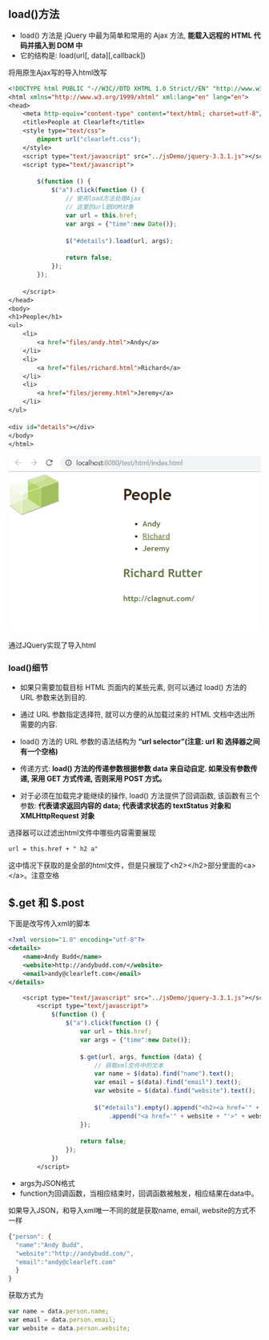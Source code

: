 ## load()方法

- load() 方法是 jQuery 中最为简单和常用的 Ajax 方法, **能载入远程的 HTML 代码并插入到 DOM 中**
- 它的结构是:   load(url[, data][,callback])

将用原生Ajax写的导入html改写

```jsp
<!DOCTYPE html PUBLIC "-//W3C//DTD XHTML 1.0 Strict//EN" "http://www.w3.org/TR/xhtml1/DTD/xhtml1-strict.dtd">
<html xmlns="http://www.w3.org/1999/xhtml" xml:lang="en" lang="en">
<head>
    <meta http-equiv="content-type" content="text/html; charset=utf-8"/>
    <title>People at Clearleft</title>
    <style type="text/css">
        @import url("clearleft.css");
    </style>
    <script type="text/javascript" src="../jsDemo/jquery-3.3.1.js"></script>
    <script type="text/javascript">

        $(function () {
            $("a").click(function () {
                // 使用load方法处理Ajax
                // 这里的url是DOM对象
                var url = this.href;
                var args = {"time":new Date()};

                $("#details").load(url, args);

                return false;
            });
        });

    </script>
</head>
<body>
<h1>People</h1>
<ul>
    <li>
        <a href="files/andy.html">Andy</a>
    </li>
    <li>
        <a href="files/richard.html">Richard</a>
    </li>
    <li>
        <a href="files/jeremy.html">Jeremy</a>
    </li>
</ul>

<div id="details"></div>
</body>
</html>
```

![](pic/Snipaste_2019-03-21_19-01-31.png)

通过JQuery实现了导入html

### load()细节

- 如果只需要加载目标 HTML 页面内的某些元素, 则可以通过 load() 方法的 URL 参数来达到目的. 
- 通过 URL 参数指定选择符, 就可以方便的从加载过来的 HTML 文档中选出所需要的内容. 
- load() 方法的 URL 参数的语法结构为 **“url selector”(注意: url 和 选择器之间有一个空格)**

- 传递方式: **load() 方法的传递参数根据参数 data 来自动自定. 如果没有参数传递, 采用 GET 方式传递, 否则采用 POST 方式。**
- 对于必须在加载完才能继续的操作, load() 方法提供了回调函数, 该函数有三个参数: **代表请求返回内容的 data; 代表请求状态的 textStatus 对象和 XMLHttpRequest 对象**


选择器可以过滤出html文件中哪些内容需要展现

```jsp
url = this.href + " h2 a"
```

这中情况下获取的是全部的html文件，但是只展现了\<h2>\</h2>部分里面的\<a>\</a>。注意空格

## $.get 和 $.post

下面是改写传入xml的脚本

```xml
<?xml version="1.0" encoding="utf-8"?>
<details>
    <name>Andy Budd</name>
    <website>http://andybudd.com/</website>
    <email>andy@clearleft.com</email>
</details>
```

```jsp
	<script type="text/javascript" src="../jsDemo/jquery-3.3.1.js"></script>
        <script type="text/javascript">
            $(function () {
                $("a").click(function () {
                    var url = this.href;
                    var args = {"time":new Date()};

                    $.get(url, args, function (data) {
                        // 获取xml文件中的文本
                        var name = $(data).find("name").text();
                        var email = $(data).find("email").text();
                        var website = $(data).find("website").text();

                        $("#details").empty().append("<h2><a href='" + email + "'>" + name + "</a></h2>")
                            .append("<a href='" + website + "'>" + website + "</a>");
                    });

                    return false;
                });
            })
        </script>
```

- args为JSON格式
- function为回调函数，当相应结束时，回调函数被触发，相应结果在data中。


如果导入JSON，和导入xml唯一不同的就是获取name, email, website的方式不一样

```js
{"person": {
  "name":"Andy Budd",
  "website":"http://andybudd.com/",
  "email":"andy@clearleft.com"
  }
}
```

获取方式为

```js
var name = data.person.name;
var email = data.person.email;
var website = data.person.website;
```